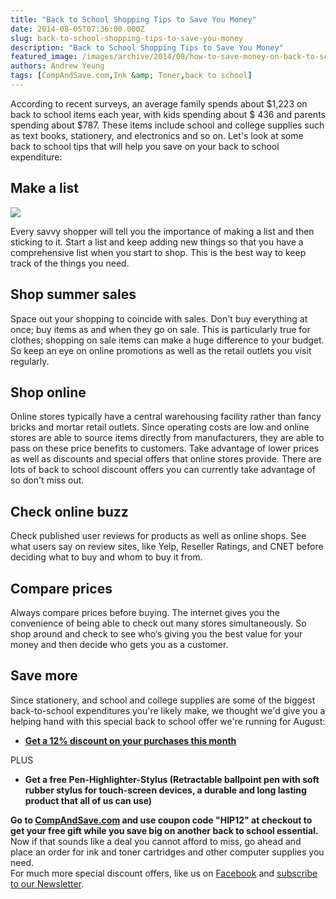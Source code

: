 ```yaml
---
title: "Back to School Shopping Tips to Save You Money"
date: 2014-08-05T07:36:00.000Z
slug: back-to-school-shopping-tips-to-save-you-money
description: "Back to School Shopping Tips to Save You Money"
featured_image: /images/archive/2014/08/how-to-save-money-on-back-to-school-supplies.jpg
authors: Andrew Yeung
tags: [CompAndSave.com,Ink &amp; Toner,back to school]
---
```


According to recent surveys, an average family spends about $1,223 on back to school items each year, with kids spending about $ 436 and parents spending about $787\. These items include school and college supplies such as text books, stationery, and electronics and so on. Let's look at some back to school tips that will help you save on your back to school expenditure:

## Make a list 

[![](/blog/images/how-to-save-money-on-back-to-school-supplies.jpg)](/blog/images/how-to-save-money-on-back-to-school-supplies.jpg)

Every savvy shopper will tell you the importance of making a list and then sticking to it. Start a list and keep adding new things so that you have a comprehensive list when you start to shop. This is the best way to keep track of the things you need.

## Shop summer sales

Space out your shopping to coincide with sales. Don't buy everything at once; buy items as and when they go on sale. This is particularly true for clothes; shopping on sale items can make a huge difference to your budget. So keep an eye on online promotions as well as the retail outlets you visit regularly. 

## Shop online

Online stores typically have a central warehousing facility rather than fancy bricks and mortar retail outlets. Since operating costs are low and online stores are able to source items directly from manufacturers, they are able to pass on these price benefits to customers. Take advantage of lower prices as well as discounts and special offers that online stores provide. There are lots of back to school discount offers you can currently take advantage of so don't miss out.

## Check online buzz

Check published user reviews for products as well as online shops. See what users say on review sites, like Yelp, Reseller Ratings, and CNET before deciding what to buy and whom to buy it from. 

## Compare prices

Always compare prices before buying. The internet gives you the convenience of being able to check out many stores simultaneously. So shop around and check to see who‘s giving you the best value for your money and then decide who gets you as a customer. 

## Save more 

Since stationery, and school and college supplies are some of the biggest back-to-school expenditures you're likely make, we thought we'd give you a helping hand with this special back to school offer we're running for August:

* **[Get a 12% discount on your purchases this month](https://www.compandsave.com/expired-deals)**

PLUS

* **Get a free Pen-Highlighter-Stylus (Retractable ballpoint pen with soft rubber stylus for touch-screen devices, a durable and long lasting product that all of us can use)**

**Go to [CompAndSave.com](https://www.compandsave.com/expired-deals) and use coupon code "HIP12" at checkout to get your free gift while you save big on another back to school essential.** Now if that sounds like a deal you cannot afford to miss, go ahead and place an order for ink and toner cartridges and other computer supplies you need.   
 For much more special discount offers, like us on [Facebook](https://www.facebook.com/compandsave.ink) and [subscribe to our Newsletter](https://www.compandsave.com/welcome/subscribe/).